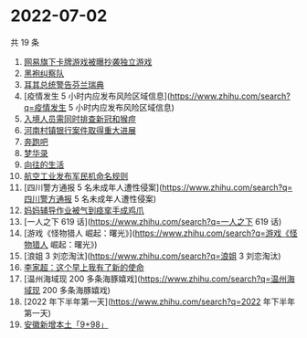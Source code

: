# 2022-07-02

共 19 条

<!-- BEGIN -->
<!-- 最后更新时间 Sat Jul 02 2022 13:10:03 GMT+0800 (China Standard Time) -->

1. [网易旗下卡牌游戏被曝抄袭独立游戏](https://www.zhihu.com/search?q=网易旗下卡牌游戏被曝抄袭独立游戏)
1. [黑袍纠察队](https://www.zhihu.com/search?q=黑袍纠察队)
1. [耳其总统警告芬兰瑞典](https://www.zhihu.com/search?q=耳其总统警告芬兰瑞典)
1. [疫情发生 5 小时内应发布风险区域信息](https://www.zhihu.com/search?q=疫情发生 5 小时内应发布风险区域信息)
1. [入境人员需同时排查新冠和猴痘](https://www.zhihu.com/search?q=入境人员需同时排查新冠和猴痘)
1. [河南村镇银行案件取得重大进展](https://www.zhihu.com/search?q=河南村镇银行案件取得重大进展)
1. [奔跑吧](https://www.zhihu.com/search?q=奔跑吧)
1. [梦华录](https://www.zhihu.com/search?q=梦华录)
1. [向往的生活](https://www.zhihu.com/search?q=向往的生活)
1. [航空工业发布军民机命名规则](https://www.zhihu.com/search?q=航空工业发布军民机命名规则)
1. [四川警方通报 5 名未成年人遭性侵案](https://www.zhihu.com/search?q=四川警方通报 5 名未成年人遭性侵案)
1. [妈妈辅导作业被气到痉挛手成鸡爪](https://www.zhihu.com/search?q=妈妈辅导作业被气到痉挛手成鸡爪)
1. [一人之下 619 话](https://www.zhihu.com/search?q=一人之下 619 话)
1. [游戏《怪物猎人 崛起：曙光》](https://www.zhihu.com/search?q=游戏《怪物猎人 崛起：曙光》)
1. [浪姐 3 刘恋淘汰](https://www.zhihu.com/search?q=浪姐 3 刘恋淘汰)
1. [李家超：这个早上我有了新的使命](https://www.zhihu.com/search?q=李家超：这个早上我有了新的使命)
1. [温州海域现 200 多条海豚嬉戏](https://www.zhihu.com/search?q=温州海域现 200 多条海豚嬉戏)
1. [2022 年下半年第一天](https://www.zhihu.com/search?q=2022 年下半年第一天)
1. [安徽新增本土「9+98」](https://www.zhihu.com/search?q=安徽新增本土「9+98」)

<!-- END -->
